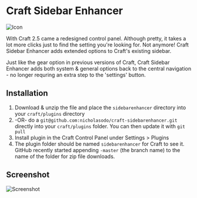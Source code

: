 # Craft Sidebar Enhancer

![Icon](https://raw.github.com/nicholasodo/craft-sidebarenhancer/master/sidebarenhancer/resources/icon.svg)

With Craft 2.5 came a redesigned control panel. Although pretty, it takes a lot more clicks just to find the setting you're looking for. Not anymore! Craft Sidebar Enhancer adds extended options to Craft's existing sidebar.

Just like the gear option in previous versions of Craft, Craft Sidebar Enhancer adds both system & general options back to the central navigation - no longer requring an extra step to the 'settings' button.

## Installation
1. Download & unzip the file and place the `sidebarenhancer` directory into your `craft/plugins` directory
2.  -OR- do a `git@github.com:nicholasodo/craft-sidebarenhancer.git` directly into your `craft/plugins` folder.  You can then update it with `git pull`
4. Install plugin in the Craft Control Panel under Settings > Plugins
5. The plugin folder should be named `sidebarenhancer` for Craft to see it.  GitHub recently started appending `-master` (the branch name) to the name of the folder for zip file downloads.


## Screenshot
![Screenshot](https://raw.github.com/nicholasodo/craft-sidebarenhancer/master/images/screenshot.png)